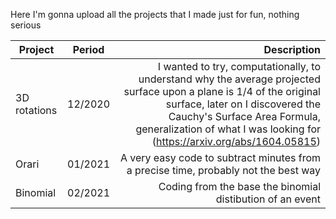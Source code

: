 Here I'm gonna upload all the projects that I made just for fun, nothing serious

| Project       | Period        | Description  |
| ------------- |:-------------:| -----:|
| 3D rotations  | 12/2020 | I wanted to try, computationally, to understand why the average projected surface upon a plane is 1/4 of the original surface, later on I discovered the Cauchy's Surface Area Formula, generalization of what I was looking for (https://arxiv.org/abs/1604.05815) |
| Orari | 01/2021 | A very easy code to subtract minutes from a precise time, probably not the best way |
| Binomial | 02/2021 | Coding from the base the binomial distibution of an event |
